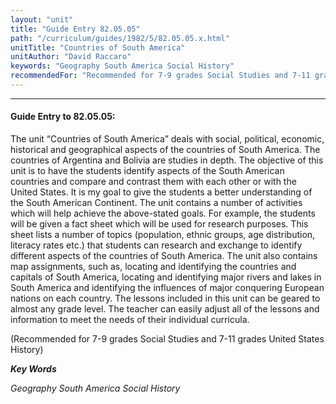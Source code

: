 ```yaml
---
layout: "unit"
title: "Guide Entry 82.05.05"
path: "/curriculum/guides/1982/5/82.05.05.x.html"
unitTitle: "Countries of South America"
unitAuthor: "David Raccaro"
keywords: "Geography South America Social History"
recommendedFor: "Recommended for 7-9 grades Social Studies and 7-11 grades United States History"
---
```

<body>
<hr/>
<h4>
Guide Entry to 82.05.05:
</h4>
The unit “Countries of South America” deals with social, political, economic, historical and geographical aspects of the countries of South America.  The countries of Argentina and Bolivia are studies in depth.  The objective of this unit is to have the students identify aspects of the South American countries and compare and contrast them with each other or with the United States.  It is my goal to give the students a better understanding of the South American Continent.  The unit contains a number of activities which will help achieve the above-stated goals.  For example, the students will be given a fact sheet which will be used for research purposes.  This sheet lists a number of topics (population, ethnic groups, age distribution, literacy rates etc.) that students can research and exchange to identify different aspects of the countries of South America.  The unit also contains map assignments, such as, locating and identifying the countries and capitals of South America, locating and identifying major rivers and lakes in South America and identifying the influences of major conquering European nations on each country.  The lessons included in this unit can be geared to almost any grade level.  The teacher can easily adjust all of the lessons and information to meet the needs of their individual curricula.
<p>
(Recommended for 7-9 grades Social Studies and 7-11 grades United States History)
</p>
<p>
<b>
<i>
Key Words
</i>
</b>
<br/>
</p>
<p>
<i>
Geography South America Social History
</i>
</p>
</body>